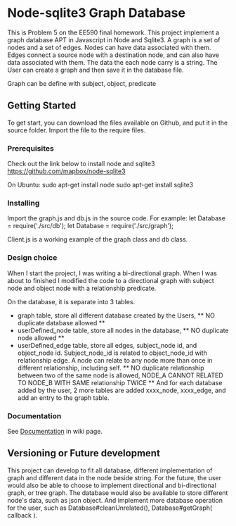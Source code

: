 # Node-sqlite3 Graph Database

This is Problem 5 on the EE590 final homework. This project implement a graph database APT in Javascript in Node and Sqlite3.
A graph is a set of nodes and a set of edges. Nodes can have data associated with them. Edges connect a source node with a destination node, and can also have data associated with them. The data the each node carry is a string. The User can create a graph and then save it in the database file.

Graph can be define with subject, object, predicate

## Getting Started

To get start, you can download the files available on Github, and put it in the source folder. Import the file to the require files.

### Prerequisites

Check out the link below to install node and sqlite3
https://github.com/mapbox/node-sqlite3

On Ubuntu:
    sudo apt-get install node
    sudo apt-get install sqlite3

### Installing

Import the graph.js and db.js in the source code.
For example:    let Database = require('./src/db');
                let Database = require('./src/graph');


Client.js is a working example of the graph class and db class.

### Design choice

When I start the project, I was writing a bi-directional graph. When I was about to finished I modified the code to a directional graph with subject node and object node with a relationship predicate.

On the database, it is separate into 3 tables.
 - graph table, store all different database created by the Users, ** NO duplicate database allowed **
 - userDefined_node table, store all nodes in the database, ** NO duplicate node allowed **
 - userDefined_edge table, store all edges, subject_node id, and object_node id. Subject_node_id is related to object_node_id with relationship edge. A node can relate to any node more than once in different relationship, including self. ** NO duplicate relationship between two of the same node is allowed, NODE_A CANNOT RELATED TO NODE_B WITH SAME relationship TWICE **
And for each database added by the user, 2 more tables are added xxxx_node, xxxx_edge, and add an entry to the graph table.

### Documentation

See [Documentation](https://github.com/quincywu/node-sqlite3-graphDB/wiki/Documentation) in wiki page.

## Versioning or Future development

This project can develop to fit all database, different implementation of graph and different data in the node beside string. For the future, the user would also be able to choose to implement directional and bi-directional graph, or tree graph. The database would also be available to store different node's data, such as json object. And implement more database operation for the user, such as Database#cleanUnrelated(), Database#getGraph( callback ).
